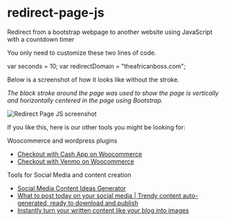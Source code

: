 # redirect-page-js

Redirect from a bootstrap webpage to another website using JavaScript with a countdown timer

You only need to customize these two lines of code.

var seconds = 10;
var redirectDomain = "theafricanboss.com";

Below is a screenshot of how it looks like without the stroke.

*The black stroke around the page was used to show the page is vertically and horizontally centered in the page using Bootstrap.*


![Redirect Page JS screenshot](https://github.com/theafricanboss/redirect-page-js/blob/main/redirect-page-js.jpg)

If you like this, here is our other tools you might be looking for:

Woocommerce and wordpress plugins

- <a href="https://theafricanboss.com/cashapp" target="_blank">Checkout with Cash App on Woocommerce</a>
- <a href="https://theafricanboss.com/venmo" target="_blank">Checkout with Venmo on Woocommerce</a>

Tools for Social Media and content creation

- <a href="https://toolsforsocial.com/content-ideas" target="_blank">Social Media Content Ideas Generator</a>
- <a href="https://toolsforsocial.com/today" target="_blank">What to post today on your social media | Trendy content auto-generated, ready to download and publish</a>
- <a href="https://toolsforsocial.com/text-to-images" target="_blank">Instantly turn your written content like your blog into images</a>
